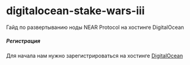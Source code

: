 # digitalocean-stake-wars-iii
Гайд по развертыванию ноды NEAR Protocol на хостинге DigitalOcean

##### Регистрация
Для начала нам нужно зарегистрироваться на хостинге [DigitalOcean]([http://example.com/](https://cloud.digitalocean.com/registrations/new) "DigitalOcean")
